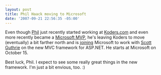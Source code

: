 ```yaml
---
layout: post
title: Phil Haack moving to Microsoft
date: '2007-09-21 22:56:35 -05:00'
---
```


Even though [Phil](http://haacked.com) just recently started working at [Koders.com](http://koders.com) and even more recently became a [Microsoft MVP](http://haacked.com/archive/2007/07/01/bank-error-in-my-favor.-im-a-microsoft-mvp.aspx), he's leaving Koders to move (eventually) a bit farther north and is [joining](http://haacked.com/archive/2007/09/17/why-is-microsoft-removing-my-mvp-status.aspx) Microsoft to work with [Scott Guthrie](http://weblogs.asp.net/scottgu/) on the new MVC framework for ASP.NET. He starts at Microsoft on October 15. 

Best luck, Phil. I expect to see some really great things in the new framework. I'm just a bit envious, too. :)
